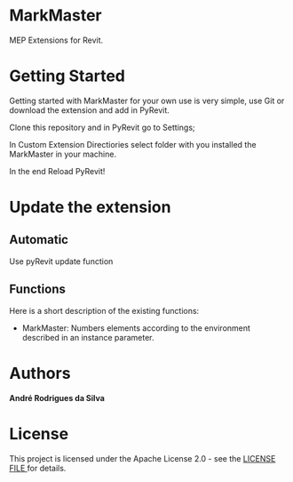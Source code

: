 # MarkMaster
MEP Extensions for Revit.

# Getting Started
Getting started with MarkMaster for your own use is very simple, use Git or download the extension and add in PyRevit.

Clone this repository and in PyRevit go to Settings;

In Custom Extension Directiories select folder with you installed the MarkMaster in your machine.

In the end Reload PyRevit!

# Update the extension


## Automatic

Use pyRevit update function

## Functions

Here is a short description of the existing functions:
*  MarkMaster: Numbers elements according to the environment described in an instance parameter.


# Authors
**André Rodrigues da Silva** 
# License
This project is licensed under the Apache License 2.0 - see the [LICENSE FILE ](https://github.com/andrerdsilva/MEPDesign/blob/main/LICENSE) for details.
